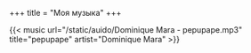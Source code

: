 +++
title = "Моя музыка"
+++

{{< music url="/static/auido/Dominique Mara - pepupape.mp3" title="pepupape" artist="Dominique Mara" >}}
